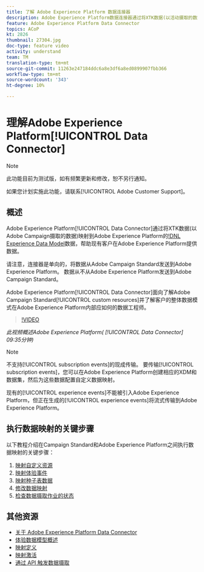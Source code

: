 ```yaml
---
title: 了解 Adobe Experience Platform 数据连接器
description: Adobe Experience Platform数据连接器通过将XTK数据(以活动摄取的数据)映射到Adobe Experience Platform的体验数据模型(XDM)数据，帮助现有客户在Adobe Experience Platform提供数据。
feature: Adobe Experience Platform Data Connector
topics: ACoP
kt: 2826
thumbnail: 27304.jpg
doc-type: feature video
activity: understand
team: TM
translation-type: tm+mt
source-git-commit: 11263e247184ddc6a8e3df6a8ed0899907fbb366
workflow-type: tm+mt
source-wordcount: '343'
ht-degree: 10%

---
```



# 理解Adobe Experience Platform[!UICONTROL Data Connector]

>[!NOTE]
>
>此功能目前为测试版，如有频繁更新和修改，恕不另行通知。
>
>如果您计划实施此功能，请联系[!UICONTROL Adobe Customer Support]。

## 概述

Adobe Experience Platform[!UICONTROL Data Connector]通过将XTK数据(以Adobe Campaign摄取的数据)映射到Adobe Experience Platform的[!DNL Experience Data Model](XDM)数据，帮助现有客户在Adobe Experience Platform提供数据。

请注意，连接器是单向的，将数据从Adobe Campaign Standard发送到Adobe Experience Platform。 数据从不从Adobe Experience Platform发送到Adobe Campaign Standard。

Adobe Experience Platform[!UICONTROL Data Connector]面向了解Adobe Campaign Standard[!UICONTROL custom resources]并了解客户的整体数据模式在Adobe Experience Platform内部应如何的数据工程师。

>[!VIDEO](https://video.tv.adobe.com/v/27304?quality=12)

*此视频概述Adobe Experience Platform( [!UICONTROL Data Connector] 09:35分钟)*

>[!NOTE]
>
>不支持[!UICONTROL subscription events]的现成传输。 要传输[!UICONTROL subscription events]，您可以在Adobe Experience Platform创建相应的XDM和数据集，然后为这些数据配置自定义数据映射。
>
>现有的[!UICONTROL experience events]不能被引入Adobe Experience Platform，但正在生成的[!UICONTROL experience events]将流式传输到Adobe Experience Platform。

## 执行数据映射的关键步骤

以下教程介绍在Campaign Standard和Adobe Experience Platform之间执行数据映射的关键步骤：

1. [映射自定义资源](/help/administrating/adobe-experience-platform-data-connector/mapping-custom-resources.md)
2. [映射体验事件](/help/administrating/adobe-experience-platform-data-connector/mapping-experience-events.md)
3. [映射种子表数据](/help/administrating/adobe-experience-platform-data-connector/mapping-seed-table-data.md)
4. [修改数据映射](/help/administrating/adobe-experience-platform-data-connector/modifying-data-mapping.md)
5. [检查数据摄取作业的状态](/help/administrating/adobe-experience-platform-data-connector/checking-status-of-data-ingestion-jobs.md)

## 其他资源

* [关于 Adobe Experience Platform Data Connector](https://docs.adobe.com/content/help/en/campaign-standard/using/administrating/mapping-campaign-and-aep-data/aep-about-data-connector.html)
* [体验数据模型概述](https://docs.adobe.com/content/help/en/campaign-standard/using/administrating/mapping-campaign-and-aep-data/aep-data-model-overview.html)
* [映射定义](https://docs.adobe.com/content/help/en/campaign-standard/using/administrating/mapping-campaign-and-aep-data/aep-mapping-definition.html)
* [映射激活](https://docs.adobe.com/content/help/en/campaign-standard/using/administrating/mapping-campaign-and-aep-data/aep-mapping-activation.html)
* [通过 API 触发数据摄取](https://docs.adobe.com/content/help/en/campaign-standard/using/administrating/mapping-campaign-and-aep-data/aep-triggering-data-ingestion.html)
